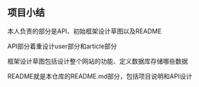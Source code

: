 ## 项目小结
本人负责的部分是API、初始框架设计草图以及README

API部分着重设计user部分和article部分

框架设计草图包括设计整个网站的功能、定义数据库存储哪些数据

README就是本仓库的README.md部分，包括项目说明和API设计

